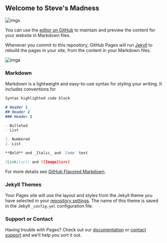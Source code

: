 ## Welcome to Steve's Madness

![imgs](https://i.imgur.com/bvj6SLa.gif)

You can use the [editor on GitHub](https://github.com/Sailendra-R-D/MY_WEB_SITE/edit/master/README.md) to maintain and preview the content for your website in Markdown files.

Whenever you commit to this repository, GitHub Pages will run [Jekyll](https://jekyllrb.com/) to rebuild the pages in your site, from the content in your Markdown files.

![imga](https://www.magicalquote.com/wp-content/uploads/2016/08/Everyone-has-their-own-ifthen-conditional-programming-a-situation-where-if-certain-conditions-are-met-then-a-logic-bomb-detonates.jpg)

### Markdown

Markdown is a lightweight and easy-to-use syntax for styling your writing. It includes conventions for

```markdown
Syntax highlighted code block

# Header 1
## Header 2
### Header 3

- Bulleted
- List

1. Numbered
2. List

**Bold** and _Italic_ and `Code` text

[Link](url) and ![Image](src)
```

For more details see [GitHub Flavored Markdown](https://guides.github.com/features/mastering-markdown/).

### Jekyll Themes

Your Pages site will use the layout and styles from the Jekyll theme you have selected in your [repository settings](https://github.com/Sailendra-R-D/MY_WEB_SITE/settings). The name of this theme is saved in the Jekyll `_config.yml` configuration file.

### Support or Contact

Having trouble with Pages? Check out our [documentation](https://help.github.com/categories/github-pages-basics/) or [contact support](https://github.com/contact) and we’ll help you sort it out.
